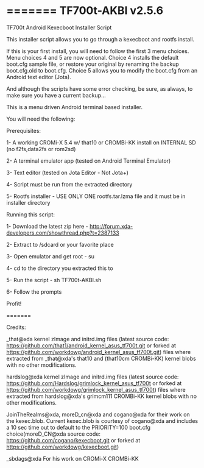 
=======
TF700t-AKBI v2.5.6
===========

TF700t Android Kexecboot Installer Script

This installer script allows you to go through a kexecboot and
rootfs install. 

If this is your first install, you will need to follow the first
 3 menu choices. Menu choices 4 and 5 are now optional. Choice 4 installs
 the default boot.cfg sample file, or restore your original by renaming the
 backup boot.cfg.old to boot.cfg. Choice 5 allows you to modify the boot.cfg
 from an Android text editor (Jota).

And although the scripts have some error checking, be
 sure, as always, to make sure you have a current backup... 

This is a menu driven Android terminal based installer. 

You will need the following:

Prerequisites:

1- A working CROMi-X 5.4 w/ that10 or CROMBi-KK install
 on INTERNAL SD (no f2fs,data2fs or rom2sd)

2- A terminal emulator app (tested on Android Terminal Emulator)

3- Text editor (tested on Jota Editor - Not Jota+)

4- Script must be run from the extracted directory

5- Rootfs installer - USE ONLY ONE rootfs.tar.lzma file and
 it must be in installer directory

Running this script:

1- Download the latest zip here - http://forum.xda-developers.com/showthread.php?t=2387133

2- Extract to /sdcard or your favorite place

3- Open emulator and get root - su

4- cd to the directory you extracted this to

5- Run the script - sh TF700t-AKBI.sh

6- Follow the prompts

Profit!

=======

Credits:

_that@xda kernel zImage and initrd.img files (latest source code: https://github.com/that1/android_kernel_asus_tf700t.git or forked at https://github.com/workdowg/android_kernel_asus_tf700t.git) files where extracted from _that@xda's that10 and (that10cm CROMBi-KK) kernel blobs with no other modifications.

hardslog@xda kernel zImage and initrd.img files (latest source code: https://github.com/Hardslog/grimlock_kernel_asus_tf700t or forked at https://github.com/workdowg/grimlock_kernel_asus_tf700t) files where extracted from hardslog@xda's grimcm111 CROMBi-KK kernel blobs with no other modifications.

JoinTheRealms@xda, moreD_cn@xda and cogano@xda for their work on the kexec.blob. Current kexec.blob is courtesy of cogano@xda and includes a 10 sec time out to default to the PRIORITY=100 boot.cfg choice(moreD_CN@xda source code: https://github.com/cogano/kexecboot.git or forked at https://github.com/workdowg/kexecboot.git)

_sbdags@xda For his work on CROMi-X CROMBi-KK

